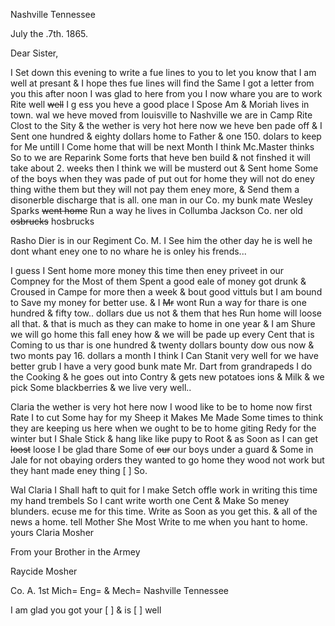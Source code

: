 Nashville Tennessee

July the .7th. 1865.

Dear Sister,

I Set down this evening to write a fue lines to you to let you know that I am well at presant & I hope thes fue lines will find the Same  I got a letter from you this after noon I was glad to here from you I now whare you are to work Rite well ~~well~~ I g ess you heve a good place  I Spose Am & Moriah lives in town. wal we heve moved from louisville to Nashville we are in Camp Rite Clost to the Sity & the wether is very hot here now we heve ben pade off & I Sent one hundred & eighty dollars home to Father & one 150. dolars to keep for Me untill I Come home that will be next Month I think Mc.Master thinks So to we are Reparink Some forts that heve ben build & not finshed it will take about 2. weeks then I think we will be musterd out & Sent home  Some of the boys when they was pade of put out for home they will not do eney thing withe them but they will not pay them eney more, & Send them a disonerble discharge that is all. one man in our Co. my bunk mate Wesley Sparks ~~went home~~ Run a way he lives in Collumba Jackson Co. ner old ~~osbrucks~~ hosbrucks  

Rasho Dier is in our Regiment Co. M. I See him the other day he is well  he dont whant eney one to no whare he is onley his frends...  

I guess I Sent home more money this time then eney priveet in our Compney for the Most of them Spent a good eale of money got drunk & Croused in Campe for more then a week & bout good vittuls but I am bound to Save my money for better use. & I ~~Mr~~ wont Run a way for thare is one hundred & fifty tow.. dollars due us not & them that hes Run home will loose all that. & that is much as they can make to home in one year & I am Shure we will go home this fall eney how & we will be pade up every Cent that is Coming to us  thar is one hundred & twenty dollars bounty dow ous now & two monts pay 16. dollars a month  I think I Can Stanit very well for we have better grub I have a very good bunk mate Mr. Dart from grandrapeds I do the Cooking & he goes out into Contry & gets new potatoes ions & Milk & we pick Some blackberries & we live very well..  

Claria the wether is very hot here now I wood like to be to home now first Rate I to cut Some hay for my Sheep it Makes Me Made Some times to think they are keeping us here when we ought to be to home giting Redy for the winter  but I Shale Stick & hang like like pupy to Root & as Soon as I can get ~~loost~~ loose I be glad  thare Some of ~~our~~ our boys under a guard & Some in Jale for not obaying orders they wanted to go home they wood not work but they hant made eney thing [ ] So.

Wal Claria I Shall haft to quit for I make Setch offle work in writing this time my hand trembels So I cant write worth one Cent & Make So meney blunders. ecuse me for this time. Write as Soon as you get this. & all of the news a home. tell Mother She Most Write to me when you hant to home. yours Claria Mosher 

From your Brother in the Armey 

Raycide Mosher 

Co. A. 1st Mich= Eng= & Mech= Nashville Tennessee

I am glad you got your [ ] & is [ ] well